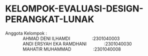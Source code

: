 # KELOMPOK-EVALUASI-DESIGN-PERANGKAT-LUNAK

Anggota Kelompok :  
&emsp;&emsp;&emsp;&emsp;AHMAD DENI ILHAMDI&emsp;&emsp;&emsp;&emsp;&emsp;:2301040003  
&emsp;&emsp;&emsp;&emsp;ANDI ERSYAH EKA RAMDHANI&emsp;&emsp;&emsp;&emsp;:2301040030  
&emsp;&emsp;&emsp;&emsp;MAHATIR MUHAMMAD&emsp;&emsp;&emsp;&emsp;&emsp;:2301040008  
